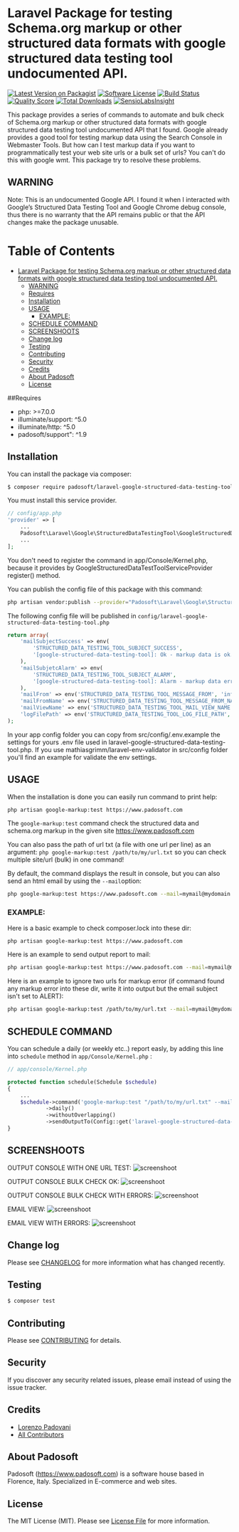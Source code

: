 # Laravel Package for testing Schema.org markup or other structured data formats with google structured data testing tool undocumented API.

[![Latest Version on Packagist](https://img.shields.io/packagist/v/padosoft/laravel-google-structured-data-testing-tool.svg?style=flat-square)](https://packagist.org/packages/padosoft/laravel-google-structured-data-testing-tool)
[![Software License](https://img.shields.io/badge/license-MIT-brightgreen.svg?style=flat-square)](LICENSE.md)
[![Build Status](https://img.shields.io/travis/padosoft/laravel-google-structured-data-testing-tool/master.svg?style=flat-square)](https://travis-ci.org/padosoft/laravel-google-structured-data-testing-tool)
[![Quality Score](https://img.shields.io/scrutinizer/g/padosoft/laravel-google-structured-data-testing-tool.svg?style=flat-square)](https://scrutinizer-ci.com/g/padosoft/laravel-google-structured-data-testing-tool)
[![Total Downloads](https://img.shields.io/packagist/dt/padosoft/laravel-google-structured-data-testing-tool.svg?style=flat-square)](https://packagist.org/packages/padosoft/laravel-google-structured-data-testing-tool)
[![SensioLabsInsight](https://img.shields.io/sensiolabs/i/3a39da13-6f5f-4041-9700-81e8c1f2e387.svg?style=flat-square)](https://insight.sensiolabs.com/projects/3a39da13-6f5f-4041-9700-81e8c1f2e387)

This package provides a series of commands to automate and bulk check of Schema.org markup or other structured data formats with google structured data testing tool undocumented API that I found.
Google already provides a good tool for testing markup data using the Search Console in Webmaster Tools.
But how can I test markup data if you want to programmatically test your web site urls or a bulk set of urls?
You can't do this with google wmt.
This package try to resolve these problems. 

## WARNING
Note: This is an undocumented Google API. I found it when I interacted with Google’s Structured Data Testing Tool and Google Chrome debug console, 
 thus there is no warranty that the API remains public or that the API changes make the package unusable.

Table of Contents
=================

   * [Laravel Package for testing Schema.org markup or other structured data formats with google structured data testing tool undocumented API.](#laravel-package-for-testing-schemaorg-markup-or-other-structured-data-formats-with-google-structured-data-testing-tool-undocumented-api)
      * [WARNING](#warning)
      * [Requires](#requires)
      * [Installation](#installation)
      * [USAGE](#usage)
         * [EXAMPLE:](#example)
      * [SCHEDULE COMMAND](#schedule-command)
      * [SCREENSHOOTS](#screenshoots)
      * [Change log](#change-log)
      * [Testing](#testing)
      * [Contributing](#contributing)
      * [Security](#security)
      * [Credits](#credits)
      * [About Padosoft](#about-padosoft)
      * [License](#license)

##Requires
  
- php: >=7.0.0
- illuminate/support: ^5.0
- illuminate/http: ^5.0
- padosoft/support": ^1.9
  
## Installation

You can install the package via composer:
``` bash
$ composer require padosoft/laravel-google-structured-data-testing-tool
```
You must install this service provider.

``` php
// config/app.php
'provider' => [
    ...
    Padosoft\Laravel\Google\StructuredDataTestingTool\GoogleStructuredDataTestToolServiceProvider::class,
    ...
];
```
You don't need to register the command in app/Console/Kernel.php, because it provides by GoogleStructuredDataTestToolServiceProvider register() method.

You can publish the config file of this package with this command:
``` bash
php artisan vendor:publish --provider="Padosoft\Laravel\Google\StructuredDataTestingTool\GoogleStructuredDataTestToolServiceProvider"
```
The following config file will be published in `config/laravel-google-structured-data-testing-tool.php`
``` php
return array(
    'mailSubjectSuccess' => env(
        'STRUCTURED_DATA_TESTING_TOOL_SUBJECT_SUCCESS',
        '[google-structured-data-testing-tool]: Ok - markup data is ok.'
    ),
    'mailSubjetcAlarm' => env(
        'STRUCTURED_DATA_TESTING_TOOL_SUBJECT_ALARM',
        '[google-structured-data-testing-tool]: Alarm - markup data error detected.'
    ),
    'mailFrom' => env('STRUCTURED_DATA_TESTING_TOOL_MESSAGE_FROM', 'info@example.com'),
    'mailFromName' => env('STRUCTURED_DATA_TESTING_TOOL_MESSAGE_FROM_NAME', 'Info Example'),
    'mailViewName' => env('STRUCTURED_DATA_TESTING_TOOL_MAIL_VIEW_NAME', 'laravel-google-structured-data-testing-tool::mail'),
    'logFilePath' => env('STRUCTURED_DATA_TESTING_TOOL_LOG_FILE_PATH', storage_path() . '/logs/laravel-google-structured-data-testing-tool.log')
);
```

In your app config folder you can copy from src/config/.env.example the settings for yours .env file used in laravel-google-structured-data-testing-tool.php.
If you use mathiasgrimm/laravel-env-validator 
in src/config folder you'll find an example for validate the env settings. 


## USAGE

When the installation is done you can easily run command to print help:
```bash
php artisan google-markup:test https://www.padosoft.com
```

The `google-markup:test` command check the structured data and schema.org markup in the given site https://www.padosoft.com

You can also pass the path of url txt (a file with one url per line) as an argument:
`php google-markup:test /path/to/my/url.txt`
so you can check multiple site/url (bulk) in one command!

By default, the command displays the result in console, but you can also
send an html email by using the `--mail`option:
```bash
php google-markup:test https://www.padosoft.com --mail=mymail@mydomain.me
```
### EXAMPLE:

Here is a basic example to check composer.lock into these dir:
```bash
php artisan google-markup:test https://www.padosoft.com
```
Here is an example to send output report to mail:
```bash
php artisan google-markup:test https://www.padosoft.com --mail=mymail@mydomain
```
Here is an example to ignore two urls for markup error (if command found any markup error into these dir, write it into output but the email subject isn't set to ALERT):
```bash
php artisan google-markup:test /path/to/my/url.txt --mail=mymail@mydomain --whitelist="https://www.padosoft.com,https://blog.padosoft.it"
```

## SCHEDULE COMMAND

You can schedule a daily (or weekly etc..) report easly, by adding this line into `schedule` method in `app/Console/Kernel.php` :
```php
// app/console/Kernel.php

protected function schedule(Schedule $schedule)
{
    ...
	$schedule->command('google-markup:test "/path/to/my/url.txt" --mail=mymail@mydomain')
            ->daily()
            ->withoutOverlapping()
            ->sendOutputTo(Config::get('laravel-google-structured-data-testing-tool.logFilePath'));
}
```

## SCREENSHOOTS

OUTPUT CONSOLE WITH ONE URL TEST:
![screenshoot](https://raw.githubusercontent.com/padosoft/laravel-google-structured-data-testing-tool/master/resources/img/url-ok.png)

OUTPUT CONSOLE BULK CHECK OK:
![screenshoot](https://raw.githubusercontent.com/padosoft/laravel-google-structured-data-testing-tool/master/resources/img/bulk-ok.png)

OUTPUT CONSOLE BULK CHECK WITH ERRORS:
![screenshoot](https://raw.githubusercontent.com/padosoft/laravel-google-structured-data-testing-tool/master/resources/img/bulk-with-errors.png)

EMAIL VIEW:
![screenshoot](https://raw.githubusercontent.com/padosoft/laravel-google-structured-data-testing-tool/master/resources/img/email-ok.png)

EMAIL VIEW WITH ERRORS:
![screenshoot](https://raw.githubusercontent.com/padosoft/laravel-google-structured-data-testing-tool/master/resources/img/email-with-error.png)


## Change log

Please see [CHANGELOG](CHANGELOG.md) for more information what has changed recently.

## Testing

``` bash
$ composer test
```

## Contributing

Please see [CONTRIBUTING](CONTRIBUTING.md) for details.

## Security

If you discover any security related issues, please email instead of using the issue tracker.

## Credits
- [Lorenzo Padovani](https://github.com/lopadova)
- [All Contributors](../../contributors)

## About Padosoft
Padosoft (https://www.padosoft.com) is a software house based in Florence, Italy. Specialized in E-commerce and web sites.

## License

The MIT License (MIT). Please see [License File](LICENSE.md) for more information.
